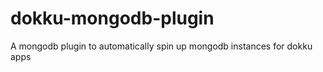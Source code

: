 dokku-mongodb-plugin
====================

A mongodb plugin to automatically spin up mongodb instances for dokku apps
